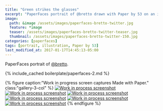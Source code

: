 ```yaml
---
title: "Green strikes the glasses"
excerpt: "PaperFaces portrait of @bretto drawn with Paper by 53 on an iPad."
image: 
  path: &image /assets/images/paperfaces-bretto-twitter.jpg 
  feature: *image
  teaser: /assets/images/paperfaces-bretto-twitter-teaser.jpg
  thumbnail: /assets/images/paperfaces-bretto-twitter-150.jpg
categories: [paperfaces]
tags: [portrait, illustration, Paper by 53]
last_modified_at: 2017-01-17T14:45:13-05:00
---
```


PaperFaces portrait of [@bretto](https://twitter.com/bretto).

{% include_cached boilerplate/paperfaces-2.md %}

{% figure caption:"Work in progress screen captures Made with Paper." class:"gallery-3-col" %}
[![Work in process screenshot](/assets/images/paperfaces-bretto-process-1-600.jpg)](/assets/images/paperfaces-bretto-process-1-lg.jpg)
[![Work in process screenshot](/assets/images/paperfaces-bretto-process-2-600.jpg)](/assets/images/paperfaces-bretto-process-2-lg.jpg)
[![Work in process screenshot](/assets/images/paperfaces-bretto-process-3-600.jpg)](/assets/images/paperfaces-bretto-process-3-lg.jpg)
[![Work in process screenshot](/assets/images/paperfaces-bretto-process-4-600.jpg)](/assets/images/paperfaces-bretto-process-4-lg.jpg)
[![Work in process screenshot](/assets/images/paperfaces-bretto-process-5-600.jpg)](/assets/images/paperfaces-bretto-process-5-lg.jpg)
[![Work in process screenshot](/assets/images/paperfaces-bretto-process-6-600.jpg)](/assets/images/paperfaces-bretto-process-6-lg.jpg)
{% endfigure %}

